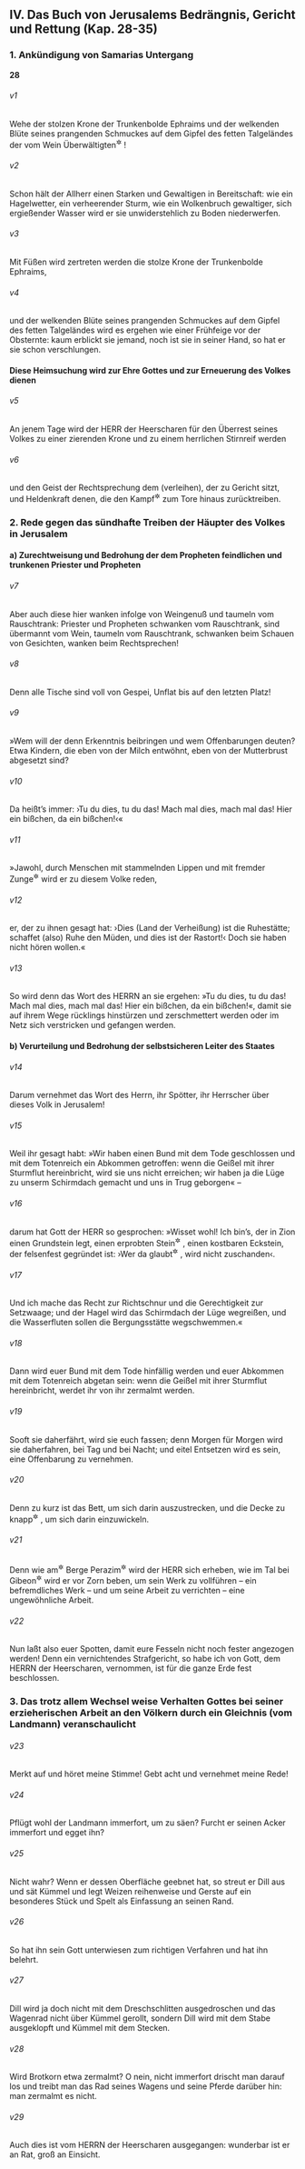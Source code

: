 ## IV. Das Buch von Jerusalems Bedrängnis, Gericht und Rettung (Kap. 28-35)

### 1. Ankündigung von Samarias Untergang

__28__

###### v1
Wehe der stolzen Krone der Trunkenbolde Ephraims und der welkenden Blüte seines prangenden Schmuckes auf dem Gipfel des fetten Talgeländes der vom Wein Überwältigten<sup title="= Berauschten">&#x2732;</sup>
!

###### v2
Schon hält der Allherr einen Starken und Gewaltigen in Bereitschaft: wie ein Hagelwetter, ein verheerender Sturm, wie ein Wolkenbruch gewaltiger, sich ergießender Wasser wird er sie unwiderstehlich zu Boden niederwerfen.

###### v3
Mit Füßen wird zertreten werden die stolze Krone der Trunkenbolde Ephraims,

###### v4
und der welkenden Blüte seines prangenden Schmuckes auf dem Gipfel des fetten Talgeländes wird es ergehen wie einer Frühfeige vor der Obsternte: kaum erblickt sie jemand, noch ist sie in seiner Hand, so hat er sie schon verschlungen.

#### Diese Heimsuchung wird zur Ehre Gottes und zur Erneuerung des Volkes dienen


###### v5
An jenem Tage wird der HERR der Heerscharen für den Überrest seines Volkes zu einer zierenden Krone und zu einem herrlichen Stirnreif werden

###### v6
und den Geist der Rechtsprechung dem (verleihen), der zu Gericht sitzt, und Heldenkraft denen, die den Kampf<sup title="= feindlichen Angriff">&#x2732;</sup>
 zum Tore hinaus zurücktreiben.

### 2. Rede gegen das sündhafte Treiben der Häupter des Volkes in Jerusalem

#### a) Zurechtweisung und Bedrohung der dem Propheten feindlichen und trunkenen Priester und Propheten


###### v7
Aber auch diese hier wanken infolge von Weingenuß und taumeln vom Rauschtrank: Priester und Propheten schwanken vom Rauschtrank, sind übermannt vom Wein, taumeln vom Rauschtrank, schwanken beim Schauen von Gesichten, wanken beim Rechtsprechen!

###### v8
Denn alle Tische sind voll von Gespei, Unflat bis auf den letzten Platz!

###### v9
»Wem will der denn Erkenntnis beibringen und wem Offenbarungen deuten? Etwa Kindern, die eben von der Milch entwöhnt, eben von der Mutterbrust abgesetzt sind?

###### v10
Da heißt’s immer: ›Tu du dies, tu du das! Mach mal dies, mach mal das! Hier ein bißchen, da ein bißchen!‹«

###### v11
»Jawohl, durch Menschen mit stammelnden Lippen und mit fremder Zunge<sup title="oder: in einer andern Sprache">&#x2732;</sup>
 wird er zu diesem Volke reden,

###### v12
er, der zu ihnen gesagt hat: ›Dies (Land der Verheißung) ist die Ruhestätte; schaffet (also) Ruhe den Müden, und dies ist der Rastort!‹ Doch sie haben nicht hören wollen.«

###### v13
So wird denn das Wort des HERRN an sie ergehen: »Tu du dies, tu du das! Mach mal dies, mach mal das! Hier ein bißchen, da ein bißchen!«, damit sie auf ihrem Wege rücklings hinstürzen und zerschmettert werden oder im Netz sich verstricken und gefangen werden.

#### b) Verurteilung und Bedrohung der selbstsicheren Leiter des Staates


###### v14
Darum vernehmet das Wort des Herrn, ihr Spötter, ihr Herrscher über dieses Volk in Jerusalem!

###### v15
Weil ihr gesagt habt: »Wir haben einen Bund mit dem Tode geschlossen und mit dem Totenreich ein Abkommen getroffen: wenn die Geißel mit ihrer Sturmflut hereinbricht, wird sie uns nicht erreichen; wir haben ja die Lüge zu unserm Schirmdach gemacht und uns in Trug geborgen« –

###### v16
darum hat Gott der HERR so gesprochen: »Wisset wohl! Ich bin’s, der in Zion einen Grundstein legt, einen erprobten Stein<sup title="oder: einen Stein zur Erprobung">&#x2732;</sup>
, einen kostbaren Eckstein, der felsenfest gegründet ist: ›Wer da glaubt<sup title="oder: vertraut">&#x2732;</sup>
, wird nicht zuschanden‹.

###### v17
Und ich mache das Recht zur Richtschnur und die Gerechtigkeit zur Setzwaage; und der Hagel wird das Schirmdach der Lüge wegreißen, und die Wasserfluten sollen die Bergungsstätte wegschwemmen.«

###### v18
Dann wird euer Bund mit dem Tode hinfällig werden und euer Abkommen mit dem Totenreich abgetan sein: wenn die Geißel mit ihrer Sturmflut hereinbricht, werdet ihr von ihr zermalmt werden.

###### v19
Sooft sie daherfährt, wird sie euch fassen; denn Morgen für Morgen wird sie daherfahren, bei Tag und bei Nacht; und eitel Entsetzen wird es sein, eine Offenbarung zu vernehmen.

###### v20
Denn zu kurz ist das Bett, um sich darin auszustrecken, und die Decke zu knapp<sup title="oder: schmal">&#x2732;</sup>
, um sich darin einzuwickeln.

###### v21
Denn wie am<sup title="oder: beim">&#x2732;</sup>
 Berge Perazim<sup title="vgl. 2.Sam 5,17-25">&#x2732;</sup>
 wird der HERR sich erheben, wie im Tal bei Gibeon<sup title="vgl. Jos 10,11; 1.Chr 14,13-16">&#x2732;</sup>
 wird er vor Zorn beben, um sein Werk zu vollführen – ein befremdliches Werk – und um seine Arbeit zu verrichten – eine ungewöhnliche Arbeit.

###### v22
Nun laßt also euer Spotten, damit eure Fesseln nicht noch fester angezogen werden! Denn ein vernichtendes Strafgericht, so habe ich von Gott, dem HERRN der Heerscharen, vernommen, ist für die ganze Erde fest beschlossen.

### 3. Das trotz allem Wechsel weise Verhalten Gottes bei seiner erzieherischen Arbeit an den Völkern durch ein Gleichnis (vom Landmann) veranschaulicht


###### v23
Merkt auf und höret meine Stimme! Gebt acht und vernehmet meine Rede!

###### v24
Pflügt wohl der Landmann immerfort, um zu säen? Furcht er seinen Acker immerfort und egget ihn?

###### v25
Nicht wahr? Wenn er dessen Oberfläche geebnet hat, so streut er Dill aus und sät Kümmel und legt Weizen reihenweise und Gerste auf ein besonderes Stück und Spelt als Einfassung an seinen Rand.

###### v26
So hat ihn sein Gott unterwiesen zum richtigen Verfahren und hat ihn belehrt.

###### v27
Dill wird ja doch nicht mit dem Dreschschlitten ausgedroschen und das Wagenrad nicht über Kümmel gerollt, sondern Dill wird mit dem Stabe ausgeklopft und Kümmel mit dem Stecken.

###### v28
Wird Brotkorn etwa zermalmt? O nein, nicht immerfort drischt man darauf los und treibt man das Rad seines Wagens und seine Pferde darüber hin: man zermalmt es nicht.

###### v29
Auch dies ist vom HERRN der Heerscharen ausgegangen: wunderbar ist er an Rat, groß an Einsicht.